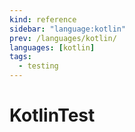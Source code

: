 ```yaml
---
kind: reference
sidebar: "language:kotlin"
prev: /languages/kotlin/
languages: [kotlin]
tags:
  - testing
---
```


# KotlinTest

<!--
TODO: Finish this reference
TODO: Add tutorial and link to it
TODO: Add any recipes and link to them
-->
